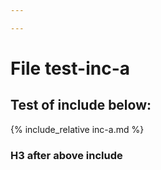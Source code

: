 ```yaml
---

---
```


# File test-inc-a
## Test of include below:

{% include_relative inc-a.md %}

### H3 after above include
